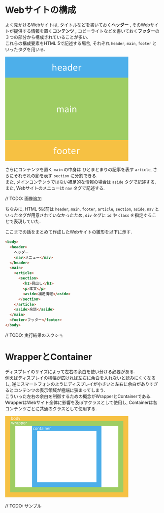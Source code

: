 # Webサイトの構成

よく見かけるWebサイトは, タイトルなどを書いておく**ヘッダー** , そのWebサイトが提供する情報を置く**コンテンツ** , コピーライトなどを書いておく**フッター**の３つの部分から構成されていることが多い.  
これらの構成要素をHTML 5で記述する場合, それぞれ `header`, `main`, `footer` といったタグを用いる.

<img src="../img/06_website_framework/001.png" width="400">

さらにコンテンツを置く `main` の中身は ひとまとまりの記事を表す `article`, さらにそれぞれの節を表す `section` に分割できる.  
また, メインコンテンツではない補足的な情報の場合は `aside` タグで記述する.  
また, Webサイトのメニューは `nav` タグで記述する.

// TODO: 画像追加

ちなみに, HTML 5以前は `header`, `main`, `footer`, `article`, `section`, `aside`, `nav` といったタグが用意されていなかったため, `div` タグに `id` や `class` を指定することで表現していた.

ここまでの話をまとめて作成したWebサイトの雛形を以下に示す.

```html
<body>
  <header>
    ヘッダー
    <nav>メニュー</nav>
  </header>
  <main>
    <article>
      <section>
        <h1>見出し</h1>
        <p>本文</p>
        <aside>補足情報</aside>
      </section>
    </article>
    <aside>余談</aside>
  </main>
  <footer>フッター</footer>
</body>
```

// TODO: 実行結果のスクショ

# WrapperとContainer
ディスプレイのサイズによって左右の余白を使い分ける必要がある.  
例えばディスプレイの横幅が広ければ左右に余白を入れないと読みにくくなるし, 逆にスマートフォンのようにディスプレイが小さいと左右に余白がありすぎるとコンテンツの表示領域が極端に狭まってしまう.  
こういった左右の余白を制御するための概念がWrapperとContainerである.  
WrapperはWebサイト全体に影響を及ぼすクラスとして使用し, Containerは各コンテンツごとに共通のクラスとして使用する.

<img src="../img/06_website_framework/002.png" width="400">

// TODO: サンプル
